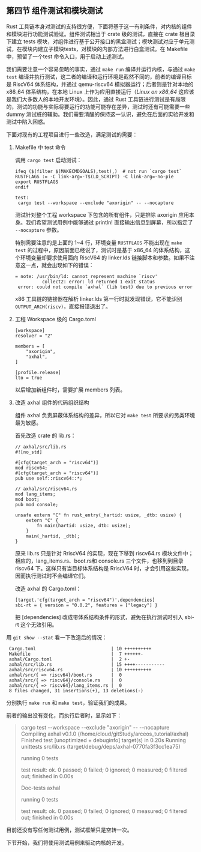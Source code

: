 ## 第四节 组件测试和模块测试



Rust 工具链本身对测试的支持很方便，下面将基于这一有利条件，对内核的组件和模块进行功能测试验证。组件测试相当于 crate 级的测试，直接在 crate 根目录下建立 tests 模块，对组件进行基于公开接口的黑盒测试；模块测试对应于单元测试，在模块内建立子模块tests，对模块的内部方法进行白盒测试。在 Makefile 中，预留了一个test 命令入口，用于启动上述测试。

我们需要注意一个容易忽略的事实，通过 `make run` 编译并运行内核，与通过 `make test` 编译并执行测试，这二者的编译和运行环境是截然不同的，前者的编译目标是 RiscV64 体系结构，并通过 qemu-riscv64 模拟器运行；后者则是针对本地的 x86_64 体系结构，在本地 Linux 上作为应用直接运行（*Linux on x86_64* 这应该是我们大多数人的本地开发环境）。因此，通过 Rust 工具链进行测试是有局限的，测试的功能与实际将要运行的功能可能存在差异，测试时还有可能需要一些 dummy 测试桩的辅助。我们需要清醒的保持这一认识，避免在后面的实验开发和测试中陷入困惑。

下面对现有的工程项目进行一些改造，满足测试的需要：

1. Makefile 中 test 命令

   调用 `cargo test` 启动测试：

   ```makefile,editable
   ifeq ($(filter $(MAKECMDGOALS),test),)  # not run `cargo test`
   RUSTFLAGS := -C link-arg=-T$(LD_SCRIPT) -C link-arg=-no-pie
   export RUSTFLAGS
   endif
   
   test:
   	cargo test --workspace --exclude "axorigin" -- --nocapture
   ```

   测试针对整个工程 workspace 下包含的所有组件，只是排除 axorigin 应用本身。我们希望测试用例中能够通过 println! 直接输出信息到屏幕，所以指定了 `--nocapture` 参数。

   特别需要注意的是上面的 1~4 行，环境变量 `RUSTFLAGS` 不能出现在 `make test` 的过程中，原因前面已经说了，测试时是基于 x86_64 的体系结构，这个环境变量却要求使用面向 RiscV64 的 linker.lds 链接脚本和参数。如果不注意这一点，就会出现如下的错误：

   ```bash,editable
   = note: /usr/bin/ld: cannot represent machine `riscv'
             collect2: error: ld returned 1 exit status
    error: could not compile `axhal` (lib test) due to previous error
   ```

   x86 工具链的链接器在解析 linker.lds 第一行时就发现错误，它不能识别 `OUTPUT_ARCH(riscv)`，直接报错退出了。

2. 工程 Workspace 级的 Cargo.toml

   ```toml,editable
   [workspace]
   resolver = "2"
   
   members = [
       "axorigin",
       "axhal",
   ]
   
   [profile.release]
   lto = true
   ```

   以后增加新组件时，需要扩展 members 列表。

3. 改造 axhal 组件的代码组织结构

   组件 axhal 负责屏蔽体系结构的差异，所以它对 `make test` 所要求的另类环境最为敏感。

   首先改造 crate 的 lib.rs：

   ```rust,editable
   // axhal/src/lib.rs
   #![no_std]
   
   #[cfg(target_arch = "riscv64")]
   mod riscv64;
   #[cfg(target_arch = "riscv64")]
   pub use self::riscv64::*;
   
   // axhal/src/riscv64.rs
   mod lang_items;
   mod boot;
   pub mod console;
   
   unsafe extern "C" fn rust_entry(_hartid: usize, _dtb: usize) {
       extern "C" {
           fn main(hartid: usize, dtb: usize);
       }
       main(_hartid, _dtb);
   }
   ```

   原来 lib.rs 只是针对 RriscV64 的实现，现在下移到 riscv64.rs 模块文件中；相应的，lang_items.rs、boot.rs和 console.rs 三个文件，也移到到目录 riscv64 下。这样只有当目标体系结构是 RriscV64 时，才会引用这些实现，因而执行测试时不会编译它们。

   改造 axhal 的 Cargo.toml：

   ```toml,editable
   [target.'cfg(target_arch = "riscv64")'.dependencies]
   sbi-rt = { version = "0.0.2", features = ["legacy"] }
   ```

   把 [dependencies] 改成带体系结构条件的形式，避免在执行测试时引入 sbi-rt 这个无效引用。

   

用 `git show --stat` 看一下改造后的情况：

```bash,editable
 Cargo.toml                            | 10 ++++++++++
 Makefile                              |  7 ++++++-
 axhal/Cargo.toml                      |  2 +-
 axhal/src/lib.rs                      | 15 ++++-----------
 axhal/src/riscv64.rs                  | 10 ++++++++++
 axhal/src/{ => riscv64}/boot.rs       |  0
 axhal/src/{ => riscv64}/console.rs    |  0
 axhal/src/{ => riscv64}/lang_items.rs |  0
 8 files changed, 31 insertions(+), 13 deletions(-)
```

分别执行 `make run` 和 `make test`，验证我们的成果。

前者的输出没有变化，而执行后者时，显示如下：

> cargo test --workspace --exclude "axorigin" -- --nocapture
> Compiling axhal v0.1.0 (/home/cloud/gitStudy/arceos_tutorial/axhal)
>  Finished test [unoptimized + debuginfo] target(s) in 0.20s
>   Running unittests src/lib.rs (target/debug/deps/axhal-0770fa3f3cc1ea75)
>
> running 0 tests
>
> test result: ok. 0 passed; 0 failed; 0 ignored; 0 measured; 0 filtered out; finished in 0.00s
>
> Doc-tests axhal
>
> running 0 tests
>
> test result: ok. 0 passed; 0 failed; 0 ignored; 0 measured; 0 filtered out; finished in 0.00s

目前还没有写任何测试用例，测试框架只是空转一次。

下节开始，我们将使用测试用例来驱动内核的开发。



<script src="https://utteranc.es/client.js"
        repo="OSLearning365/blog-issues"
        issue-term="pathname"
        theme="github-light"
        crossorigin="anonymous"
        async>
</script>
